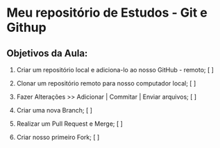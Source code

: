 # Meu repositório de Estudos - Git e Githup

## Objetivos da Aula:

1.  Criar um repositório local e adiciona-lo ao nosso GitHub - remoto; [ ]

2. Clonar um repositório remoto para nosso computador local; [ ]

3. Fazer Alterações >> Adicionar | Commitar | Enviar arquivos; [ ]

4. Criar uma nova Branch; [ ]

5. Realizar um Pull Request e Merge; [ ]

6. Criar nosso primeiro Fork; [ ]